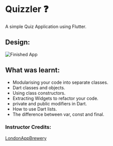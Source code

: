 # Quizzler ❓

A simple Quiz Application using Flutter.

## Design:

![Finished App](https://github.com/londonappbrewery/Images/blob/master/quizzler-demo.gif)

## What was learnt:

- Modularising your code into separate classes.
- Dart classes and objects.
- Using class constructors.
- Extracting Widgets to refactor your code.
- private and public modifiers in Dart.
- How to use Dart lists.
- The difference between var, const and final.

### Instructor Credits:
[LondonAppBrewery](https://www.appbrewery.co/)